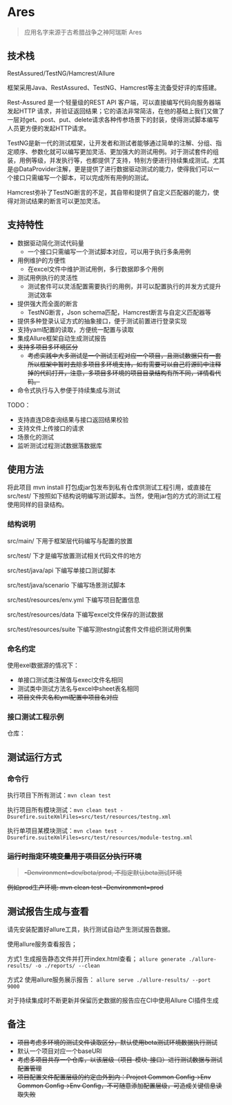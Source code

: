 # Ares 
> 应用名字来源于古希腊战争之神阿瑞斯 Ares

## 技术栈
RestAssured/TestNG/Hamcrest/Allure

框架采用Java、RestAssured、TestNG、Hamcrest等主流备受好评的库搭建。

Rest-Assured 是一个轻量级的REST API 客户端，可以直接编写代码向服务器端发起HTTP 请求，并验证返回结果；它的语法非常简洁，在他的基础上我们又做了一层对get、post、put、delete请求各种传参场景下的封装，使得测试脚本编写人员更方便的发起HTTP请求。

TestNG是新一代的测试框架，让开发者和测试者能够通过简单的注解、分组、指定顺序、参数化就可以编写更加灵活、更加强大的测试用例。对于测试套件的组装，用例等级，并发执行等，也都提供了支持，特别方便进行持续集成测试。尤其是@DataProvider注解，更是提供了进行数据驱动测试的能力，使得我们可以一个接口只需编写一个脚本，可以完成所有用例的测试。

Hamcrest弥补了TestNG断言的不足，其自带和提供了自定义匹配器的能力，使得对测试结果的断言可以更加灵活。

## 支持特性
- 数据驱动简化测试代码量
	- 一个接口只需编写一个测试脚本对应，可以用于执行多条用例
- 用例维护的方便性
	- 在excel文件中维护测试用例，多行数据即多个用例
- 测试用例执行的灵活性
	- 测试套件可以灵活配置需要执行的用例，并可以配置执行的并发方式提升测试效率
- 提供强大而全面的断言
    - TestNG断言，Json schema匹配，Hamcrest断言与自定义匹配器等
- 提供多种登录认证方式的抽象接口，便于测试前置进行登录实现
- 支持yaml配置的读取，方便统一配置与读取
- 集成Allure框架自动生成测试报告
- ~~支持多项目多环境区分~~
    - ~~考虑实践中大多测试是一个测试工程对应一个项目，且测试数据只有一套所以框架中暂时去除多项目多环境支持，如有需要可以自己将源码中注释掉的代码打开，注意，多项目多环境的项目目录结构有所不同，详情看代码。~~
- 命令式执行与入参便于持续集成与测试

TODO：
- 支持直连DB查询结果与接口返回结果校验
- 支持文件上传接口的请求
- 场景化的测试
- 监听测试过程测试数据落数据库

## 使用方法
将此项目 mvn install 打包成jar包发布到私有仓库供测试工程引用，或直接在 src/test/ 下按照如下结构说明编写测试脚本。当然，使用jar包的方式的测试工程使用同样的目录结构。

### 结构说明
src/main/ 						下用于框架层代码编写与配置的放置

src/test/                       下才是编写放置测试相关代码文件的地方

src/test/java/api               下编写单接口测试脚本

src/test/java/scenario          下编写场景测试脚本

src/test/resources/env.yml      下编写项目配置信息

src/test/resources/data         下编写excel文件保存的测试数据

src/test/resources/suite        下编写测testng试套件文件组织测试用例集

### 命名约定
使用exel数据源的情况下：
- 单接口测试类注解值与execl文件名相同
- 测试类中测试方法名与excel中sheet表名相同
- ~~项目文件夹名和yml配置中项目名对应~~

### 接口测试工程示例
仓库：
    
## 测试运行方式
### 命令行
执行项目下所有测试：`mvn clean test`

执行项目所有模块测试：`mvn clean test -Dsurefire.suiteXmlFiles=src/test/resources/testng.xml`

执行单项目某模块测试：`mvn clean test -Dsurefire.suiteXmlFiles=src/test/resources/module-testng.xml`

###  ~~运行时指定环境变量用于项目区分执行环境~~
> ~~-Denvironment=dev/beta/prod, 不指定默认beta测试环境~~

~~例如prod生产环境: mvn clean test -Denvironment=prod~~

## 测试报告生成与查看
请先安装配置好allure工具，执行测试自动产生测试报告数据。

使用allure服务查看报告；

方式1 生成报告静态文件并打开index.html查看；
`allure generate ./allure-results/ -o ./reports/ --clean`

方式2 使用allure服务展示报告：
`allure serve ./allure-results/ --port 9000`

对于持续集成时不断更新并保留历史数据的报告应在CI中使用Allure CI插件生成

## 备注
- ~~项目考虑多环境的测试文件读取区分，默认使用beta测试环境数据执行测试~~
- 默认一个项目对应一个baseURI
- ~~考虑多项目共存一个仓库，以该层级（项目-模块-接口）进行测试数据与测试配置管理~~
- ~~项目配置文件配置层级的约定由外到内：Project Common Config->Env Common Config->Env Config，不可随意添加配置层级，可造成关键信息读取失败~~

